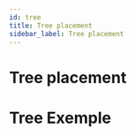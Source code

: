 ```yaml
---
id: tree
title: Tree placement
sidebar_label: Tree placement
---
```

# Tree placement

# Tree Exemple
